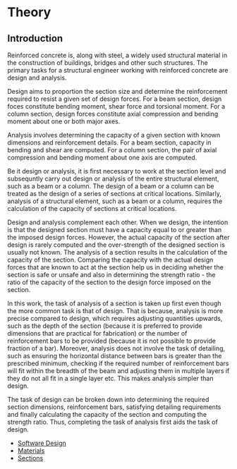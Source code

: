 # Theory

## Introduction

Reinforced concrete is, along with steel, a widely used structural material in the construction of buildings, bridges and other such structures. The primary tasks for a structural engineer working with reinforced concrete are design and analysis.

Design aims to proportion the section size and determine the reinforcement required to resist a given set of design forces. For a beam section, design foces constitute bending moment, shear force and torsional moment. For a column section, design forces constitute axial compression and bending moment about one or both major axes.

Analysis involves determining the capacity of a given section with known dimensions and reinforcement details. For a beam section, capacity in bending and shear are computed. For a column section, the pair of axial compression and bending moment about one axis are computed.

Be it design or analysis, it is first necessary to work at the section level and subsequntly carry out design or analysis of the entire structural element, such as a beam or a column. The design of a beam or a column can be treated as the design of a series of sections at critical locations. Similarly, analysis of a structural element, such as a beam or a column, requires the calculation of the capacity of sections at critical locations.

Design and analysis complement each other. When we design, the intention is that the designed section must have a capacity equal to or greater than the imposed design forces. However, the actual capacity of the section after design is rarely computed and the over-strength of the designed section is usually not known. The analysis of a section results in the calculation of the capacity of the section. Comparing the capacity with the actual design forces that are known to act at the section help us in deciding whether the section is safe or unsafe and also in determining the strength ratio - the ratio of the capacity of the section to the design force imposed on the section.

In this work, the task of analysis of a section is taken up first even though the more common task is that of design. That is because, analysis is more precise compared to design, which requires adjusting quantities upwards, such as the depth of the section (because it is preferred to provide dimensions that are practical for fabrication) or the number of reinforcement bars to be provided (because it is not possible to provide fraction of a bar). Moreover, analysis does not involve the task of detailing, such as ensuring the horizontal distance between bars is greater than the prescribed minimum, checking if the required number of reinforcement bars will fit within the breadth of the beam and adjusting them in multiple layers if they do not all fit in a single layer etc. This makes analysis simpler than design.

The task of design can be broken down into determining the required section dimensions, reinforcement bars, satisfying detailing requirements and finally calculating the capacity of the section and computing the strength ratio. Thus, completing the task of analysis first aids the task of design.


- [Software Design](software_design.md)
- [Materials](materials.md)
- [Sections](section.md)
